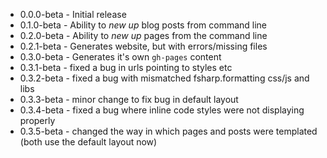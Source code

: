 * 0.0.0-beta - Initial release
* 0.1.0-beta - Ability to *new up* blog posts from command line
* 0.2.0-beta - Ability to *new up* pages from the command line
* 0.2.1-beta - Generates website, but with errors/missing files
* 0.3.0-beta - Generates it's own `gh-pages` content
* 0.3.1-beta - fixed a bug in urls pointing to styles etc
* 0.3.2-beta - fixed a bug with mismatched fsharp.formatting css/js and libs
* 0.3.3-beta - minor change to fix bug in default layout
* 0.3.4-beta - fixed a bug where inline code styles were not displaying properly
* 0.3.5-beta - changed the way in which pages and posts were templated (both use the default layout now)
